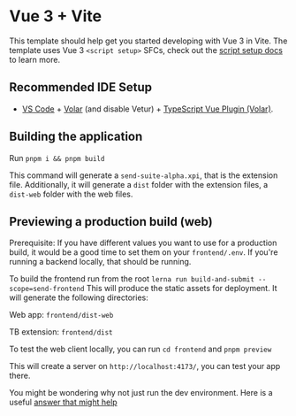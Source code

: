 # Vue 3 + Vite

This template should help get you started developing with Vue 3 in Vite. The template uses Vue 3 `<script setup>` SFCs, check out the [script setup docs](https://v3.vuejs.org/api/sfc-script-setup.html#sfc-script-setup) to learn more.

## Recommended IDE Setup

- [VS Code](https://code.visualstudio.com/) + [Volar](https://marketplace.visualstudio.com/items?itemName=Vue.volar) (and disable Vetur) + [TypeScript Vue Plugin (Volar)](https://marketplace.visualstudio.com/items?itemName=Vue.vscode-typescript-vue-plugin).

## Building the application

Run `pnpm i && pnpm build`

This command will generate a `send-suite-alpha.xpi`, that is the extension file. Additionally, it will generate a `dist` folder with the extension files, a `dist-web` folder with the web files.

## Previewing a production build (web)

Prerequisite: If you have different values you want to use for a production build, it would be a good time to set them on your `frontend/.env`. If you're running a backend locally, that should be running.

To build the frontend run from the root `lerna run build-and-submit --scope=send-frontend`
This will produce the static assets for deployment. It will generate the following directories:

Web app: `frontend/dist-web`

TB extension: `frontend/dist`

To test the web client locally, you can run
`cd frontend`
and `pnpm preview`

This will create a server on `http://localhost:4173/`, you can test your app there.

You might be wondering why not just run the dev environment. Here is a useful [answer that might help](https://stackoverflow.com/questions/71703933/what-is-the-difference-between-vite-and-vite-preview)
